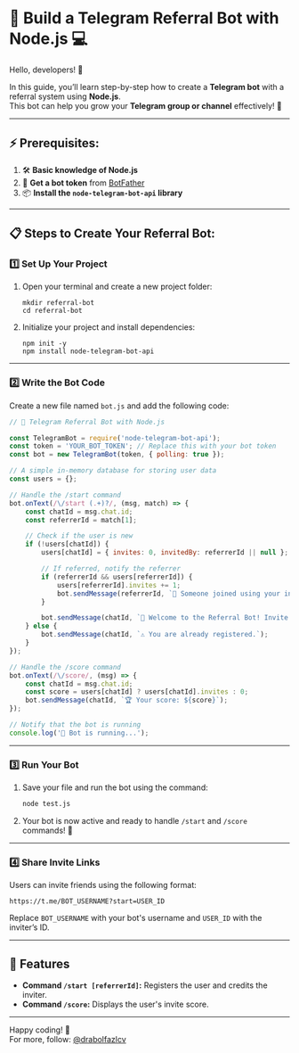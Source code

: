 # 🚀 Build a Telegram Referral Bot with Node.js 💻

Hello, developers! 👋  

In this guide, you’ll learn step-by-step how to create a **Telegram bot** with a referral system using **Node.js**.  
This bot can help you grow your **Telegram group or channel** effectively! 🌟  

---

## ⚡ Prerequisites:

1. 🛠 **Basic knowledge of Node.js**  
2. 🔑 **Get a bot token** from [BotFather](https://t.me/BotFather)  
3. 📦 **Install the `node-telegram-bot-api` library**  

---

## 📋 Steps to Create Your Referral Bot:

### 1️⃣ **Set Up Your Project**

1. Open your terminal and create a new project folder:
   ```
   mkdir referral-bot
   cd referral-bot
   ```
2. Initialize your project and install dependencies:
   ```
   npm init -y
   npm install node-telegram-bot-api
   ```

---

### 2️⃣ **Write the Bot Code**

Create a new file named `bot.js` and add the following code:

```javascript
// 🚀 Telegram Referral Bot with Node.js

const TelegramBot = require('node-telegram-bot-api');
const token = 'YOUR_BOT_TOKEN'; // Replace this with your bot token
const bot = new TelegramBot(token, { polling: true });

// A simple in-memory database for storing user data
const users = {};

// Handle the /start command
bot.onText(/\/start (.+)?/, (msg, match) => {
    const chatId = msg.chat.id;
    const referrerId = match[1];

    // Check if the user is new
    if (!users[chatId]) {
        users[chatId] = { invites: 0, invitedBy: referrerId || null };

        // If referred, notify the referrer
        if (referrerId && users[referrerId]) {
            users[referrerId].invites += 1;
            bot.sendMessage(referrerId, `🎉 Someone joined using your invite link! You've earned a point.`);
        }

        bot.sendMessage(chatId, `👋 Welcome to the Referral Bot! Invite your friends to earn points.`);
    } else {
        bot.sendMessage(chatId, `⚠️ You are already registered.`);
    }
});

// Handle the /score command
bot.onText(/\/score/, (msg) => {
    const chatId = msg.chat.id;
    const score = users[chatId] ? users[chatId].invites : 0;
    bot.sendMessage(chatId, `🏆 Your score: ${score}`);
});

// Notify that the bot is running
console.log('🤖 Bot is running...');
```

---

### 3️⃣ **Run Your Bot**

1. Save your file and run the bot using the command:
   ```bash
   node test.js
   ```
2. Your bot is now active and ready to handle `/start` and `/score` commands! 🎉  

---

### 4️⃣ **Share Invite Links**

Users can invite friends using the following format:  
```plaintext
https://t.me/BOT_USERNAME?start=USER_ID
```
Replace `BOT_USERNAME` with your bot's username and `USER_ID` with the inviter’s ID.  

---

## 🎉 Features

- **Command `/start [referrerId]`:** Registers the user and credits the inviter.  
- **Command `/score`:** Displays the user's invite score.  

---

Happy coding! 🚀  
For more, follow: [@drabolfazlcv](https://t.me/drabolfazlcv)

